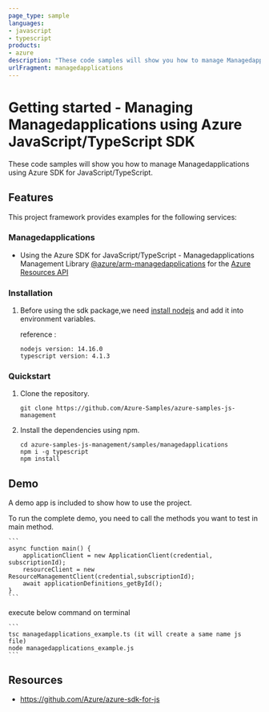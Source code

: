 ```yaml
---
page_type: sample
languages:
- javascript
- typescript
products:
- azure
description: "These code samples will show you how to manage Managedapplications using Azure SDK for JavaScript/TypeScript."
urlFragment: managedapplications
---
```


# Getting started - Managing Managedapplications using Azure JavaScript/TypeScript SDK

These code samples will show you how to manage Managedapplications using Azure SDK for JavaScript/TypeScript.

## Features

This project framework provides examples for the following services:

### Managedapplications
* Using the Azure SDK for JavaScript/TypeScript - Managedapplications Management Library [@azure/arm-managedapplications](https://www.npmjs.com/package/@azure/arm-managedapplications) for the [Azure Resources API](https://docs.microsoft.com/en-us/rest/api/resources/)


### Installation

1.  Before using the sdk package,we need [install nodejs](https://nodejs.org/en/download/) and add it into environment variables.

    reference :
    
    ```
    nodejs version: 14.16.0
    typescript version: 4.1.3
    ```

### Quickstart

1.  Clone the repository.

    ```
    git clone https://github.com/Azure-Samples/azure-samples-js-management
    ```

2.  Install the dependencies using npm.

    ```
    cd azure-samples-js-management/samples/managedapplications
    npm i -g typescript
    npm install
    ```

## Demo

A demo app is included to show how to use the project.

To run the complete demo, you need to call the methods you want to test in main method.

    ```
    async function main() {
        applicationClient = new ApplicationClient(credential, subscriptionId);
        resourceClient = new ResourceManagementClient(credential,subscriptionId);
        await applicationDefinitions_getById();
    }
    ```

execute below command on terminal

    ```
    tsc managedapplications_example.ts (it will create a same name js file)
    node managedapplications_example.js
    ```

## Resources

- https://github.com/Azure/azure-sdk-for-js
